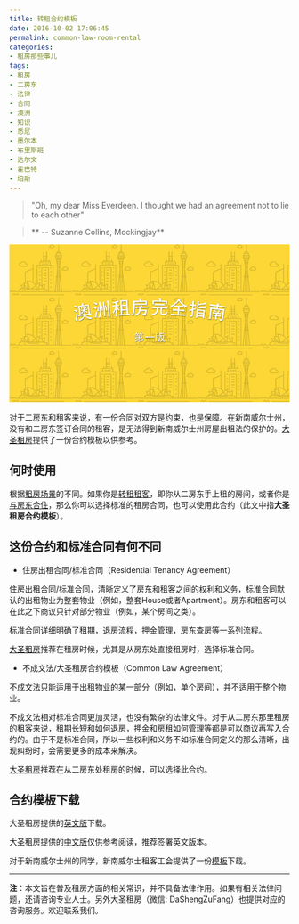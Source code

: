 ```yaml
---
title: 转租合约模板
date: 2016-10-02 17:06:45
permalink: common-law-room-rental
categories:
- 租房那些事儿
tags:
- 租房
- 二房东
- 法律
- 合同
- 澳洲
- 知识
- 悉尼
- 墨尔本
- 布里斯班
- 达尔文
- 霍巴特
- 珀斯
---
```

> "Oh, my dear Miss Everdeen. I thought we had an agreement not to lie to each other"

>  ** -- Suzanne Collins, Mockingjay**

![合同模板](/uploads/2016/10/blog-banner.jpg)

对于二房东和租客来说，有一份合同对双方是约束，也是保障。在新南威尔士州，没有和二房东签订合同的租客，是无法得到新南威尔士州房屋出租法的保护的。[大圣租房](http://www.dszf.com.au)提供了一份合约模板以供参考。
<!-- more -->

## 何时使用
根据[租房场景](http://blog.dszf.com.au/2016/09/30/share-accommodation-situation/)的不同。如果你是[转租租客](http://blog.dszf.com.au/2016/09/30/share-accommodation-situation/#转租租客（Sub-Tenancy）)，即你从二房东手上租的房间，或者你是[与房东合住](http://blog.dszf.com.au/2016/09/30/share-accommodation-situation/#房东同住（Share-Accommodation）)，那么你可以选择标准的租房合同，也可以使用此合约（此文中指**大圣租房合约模板**）。

## 这份合约和标准合同有何不同
* 住房出租合同/标准合同（Residential Tenancy Agreement）

住房出租合同/标准合同，清晰定义了房东和租客之间的权利和义务，标准合同默认的出租物业为整套物业（例如，整套House或者Apartment）。房东和租客可以在此之下商议只针对部分物业（例如，某个房间之类）。

标准合同详细明确了租期，退房流程，押金管理，房东查房等一系列流程。

[大圣租房](http://www.dszf.com.au)推荐在租房时候，尤其是从房东处直接租房时，选择标准合同。

* 不成文法/大圣租房合约模板（Common Law Agreement）

不成文法只能适用于出租物业的某一部分（例如，单个房间），并不适用于整个物业。

不成文法相对标准合同更加灵活，也没有繁杂的法律文件。对于从二房东那里租房的租客来说，租期长短和如何退房，押金和房租如何管理等都是可以商议再写入合约的。由于不是标准合同，所以一些权利和义务不如标准合同定义的那么清晰，出现纠纷时，会需要更多的成本来解决。

[大圣租房](http://www.dszf.com.au)推荐在从二房东处租房的时候，可以选择此合约。

## 合约模板下载
大圣租房提供的[英文版](/uploads/2016/10/common-law-room-rental.pdf)下载。

大圣租房提供的[中文版](/uploads/2016/10/common-law-room-rental-cn.pdf)仅供参考阅读，推荐签署英文版本。

对于新南威尔士州的同学，新南威尔士租客工会提供了一份[模板](https://intranet.tenants.org.au/print/share-housing-agreement.pdf)下载。

---

**注**：本文旨在普及租房方面的相关常识，并不具备法律作用。如果有相关法律问题，还请咨询专业人士。另外大圣租房（微信: DaShengZuFang）也提供对应的咨询服务。欢迎联系我们。
